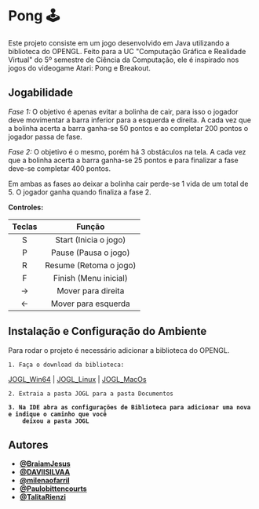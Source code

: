 
# Pong 🕹️

Este projeto consiste em um jogo desenvolvido em Java utilizando a biblioteca do OPENGL. Feito para a UC "Computação Gráfica e Realidade Virtual" do 5º semestre de Ciência da Computação, ele é inspirado nos jogos do videogame Atari: Pong e Breakout.


## Jogabilidade

*Fase 1:* O objetivo é apenas evitar a bolinha de cair, para isso o jogador deve movimentar a barra inferior para a esquerda e direita. A cada vez que a bolinha acerta a barra ganha-se 50 pontos e ao completar 200 pontos o jogador passa de fase.

*Fase 2:* O objetivo é o mesmo, porém há 3 obstáculos na tela. A cada vez que a bolinha acerta a barra ganha-se 25 pontos e para finalizar a fase deve-se completar 400 pontos.

Em ambas as fases ao deixar a bolinha cair perde-se 1 vida de um total de 5. O jogador ganha quando finaliza a fase 2.

**Controles:**

Teclas| Função | 
:---------: | :------: |
S | Start (Inicia o jogo) | 
P | Pause (Pausa o jogo)| 
R | Resume (Retoma o jogo)| 
F | Finish (Menu inicial)| 
→ | Mover para direita | 
← | Mover para esquerda | 


## Instalação e Configuração do Ambiente

Para rodar o projeto é necessário adicionar a biblioteca do OPENGL.

    1. Faça o download da biblioteca:

[JOGL_Win64](https://github.com/milenaofarril/Pong/blob/main/JOGL/JOGL_Win64.zip) |
[JOGL_Linux](https://github.com/milenaofarril/Pong/blob/main/JOGL/JOGL_Linux.zip) |
[JOGL_MacOs](https://github.com/milenaofarril/Pong/blob/main/JOGL/JOGL_MacOS.zip)

    2. Extraia a pasta JOGL para a pasta Documentos
<b>

    3. Na IDE abra as configurações de Biblioteca para adicionar uma nova e indique o caminho que você 
        deixou a pasta JOGL


## Autores

- [@BraiamJesus](https://github.com/BraiamJesus "Perfil de Braiam")
- [@DAVIISILVAA](https://github.com/DAVIISILVAA "Perfil de Davi")
- [@milenaofarril](https://github.com/BraiamJesus "Perfil de Milena")
- [@Paulobittencourts](https://github.com/Paulobittencourts "Perfil de Paulo")
- [@TalitaRienzi](https://github.com/TalitaRienzi "Perfil de Talita")
